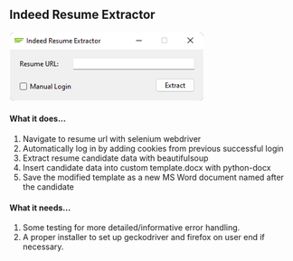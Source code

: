 <h2>Indeed Resume Extractor</h2>

![Interface Image](/resources/interface.png?raw=true) <br>

<h4>What it does...</h4>

1. Navigate to resume url with selenium webdriver
2. Automatically log in by adding cookies from previous successful login
3. Extract resume candidate data with beautifulsoup
4. Insert candidate data into custom template.docx with python-docx
5. Save the modified template as a new MS Word document named after the candidate

<h4>What it needs...</h4>

1. Some testing for more detailed/informative error handling.
2. A proper installer to set up geckodriver and firefox on user end if necessary.
